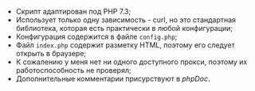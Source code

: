 - Скрипт адаптирован под PHP 7.3;
- Использует только одну зависимость - curl, но это стандартная библиотека, которая есть практически в любой конфигурации;
- Конфигурация содержится в файле `config.php`;
- Файл `index.php` содержит разметку HTML, поэтому его следует открыть в браузере;
- К сожалению у меня нет ни одного доступного прокси, поэтому их работоспособность не проверял;
- Дополнительные комментарии присурствуют в _phpDoc_.
